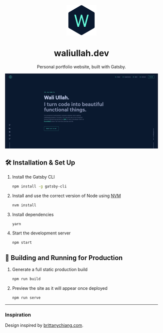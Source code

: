 <div align="center">
  <img alt="Logo" src="https://github.com/SABERGLOW/waliullah.dev/blob/main/src/images/logo.png" width="100" />
</div>
<h1 align="center">
  waliullah.dev
</h1>

<p align="center">
  Personal portfolio website, built with Gatsby.
</p>

![demo](./src/images/demo.png)


## 🛠 Installation & Set Up

1. Install the Gatsby CLI

   ```sh
   npm install -g gatsby-cli
   ```

2. Install and use the correct version of Node using [NVM](https://github.com/nvm-sh/nvm)

   ```sh
   nvm install
   ```

3. Install dependencies

   ```sh
   yarn
   ```

4. Start the development server

   ```sh
   npm start
   ```

## 🚀 Building and Running for Production

1. Generate a full static production build

   ```sh
   npm run build
   ```

1. Preview the site as it will appear once deployed

   ```sh
   npm run serve
   ```
   
---

### Inspiration

Design inspired by [brittanychiang.com](https://brittanychiang.com).
